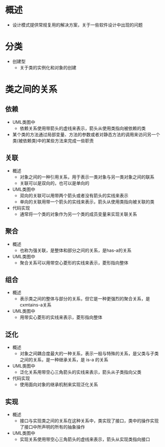 # 概述
- 设计模式提供常规复用的解决方案，关于一些软件设计中出现的问题

# 分类
- 创建型
	- 关于类的实例化和对象的创建

# 类之间的关系
## 依赖
- UML类图中
	- 依赖关系使用带箭头的虚线来表示，箭头从使用类指向被依赖的类
- 某个类的方法通过局部变量、方法的参数或者对静态方法的调用来访问另一个类(被依赖类)中的某些方法来完成一些职责

## 关联
- 概述
	- 对象之间的一种引用关系，用于表示一类对象与另一类对象之间的联系
	- 关联可以是双向的，也可以是单向的
- UML类图中
	- 双向的关联可以用带两个箭头或者没有箭头的实线来表示
	- 单向的关联用带一个箭头的实线来表示，箭头从使用类指向被关联的类
- 代码实现
	- 通常将一个类的对象作为另一个类的成员变量来实现关联关系	

## 聚合
- 概述
	- 也称为强关联，是整体和部分之间的关系，是has-a的关系
- UML类图中	
	- 聚合关系可以用带空心菱形的实线来表示，菱形指向整体	

## 组合
- 概述
	- 表示类之间的整体与部分的关系，但它是一种更强烈的聚合关系，是cxmtains-a关系
- UML类图中		
	- 用带实心菱形的实线来表示，菱形指向整体

## 泛化
- 概述
	- 对象之间耦合度最大的一种关系，表示一般与特殊的关系，是父类与子类之间的关系，是一种继承关系，是 is-a 的关系
- UML类图中	
	- 泛化关系用带空心三角箭头的实线来表示，箭头从子类指向父类
- 代码实现
	- 使用面向对象的继承机制来实现泛化关系	

## 实现
- 概述
	- 接口与实现类之间的关系在这种关系中，类实现了接口，类中的操作实现了接口中所声明的所有的抽象操作
- UML类图中
	- 实现关系使用带空心三角箭头的虚线来表示，箭头从实现类指向接口	